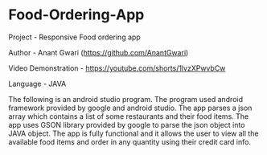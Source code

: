 # Food-Ordering-App
Project - Responsive Food ordering app

Author - Anant Gwari (https://github.com/AnantGwari)

Video Demonstration - https://youtube.com/shorts/1lvzXPwvbCw

Language - JAVA

The following is an android studio program. The program used android framework provided by google and android studio. The app parses a json array which contains a list of some restaurants and their food items. The app uses GSON library provided by google to parse the json object into JAVA object. The app is fully functional and it allows the user to view all the available food items and order in any quantity using their credit card info.
